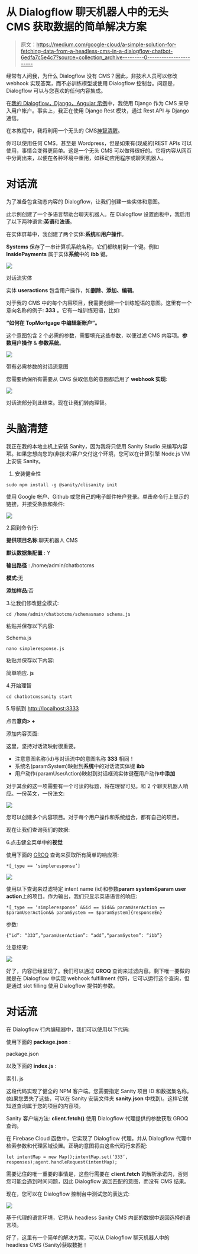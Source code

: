 # 从 Dialogflow 聊天机器人中的无头 CMS 获取数据的简单解决方案

> 原文：<https://medium.com/google-cloud/a-simple-solution-for-fetching-data-from-a-headless-cms-in-a-dialogflow-chatbot-6edfa7c5e4c7?source=collection_archive---------0----------------------->

经常有人问我，为什么 Dialogflow 没有 CMS？因此，非技术人员可以修改 webhook 实现答案，而不必训练模型或使用 Dialogflow 控制台。问题是，Dialogflow 可以与您喜欢的任何内容集成。

在[我的 Dialogflow，Django，Angular 示例](https://github.com/savelee/kube-django-ng/)中，我使用 Django 作为 CMS 来导入用户帐户。事实上，我正在使用 Django Rest 模块，通过 Rest API 与 Django 通信。

在本教程中，我将利用一个无头的 CMS[神智清醒](https://www.sanity.io/)。

你可以使用任何 CMS，甚至是 Wordpress，但是如果有(现成的)REST APIs 可以使用，事情会变得更简单。这是一个无头 CMS 可以做得很好的。它将内容从网页中分离出来，以便在各种环境中重用，如移动应用程序或聊天机器人。

# **对话流**

为了准备包含动态内容的 Dialogflow，让我们创建一些实体和意图。

此示例创建了一个多语言帮助台聊天机器人。在 Dialogflow 设置面板中，我启用了以下两种语言:**英语**和**法语**。

在实体屏幕中，我创建了两个实体:**系统**和**用户操作**。

**Systems** 保存了一串计算机系统名称，它们都映射到一个键。例如 **InsidePayments** 属于实体**系统**中的 **ibb** 键。

![](img/c405fb0366c16a4524c77ef7c0e9f5a2.png)

对话流实体

实体 **useractions** 包含用户操作，如**删除、添加、编辑**。

对于我的 CMS 中的每个内容项目，我需要创建一个训练短语的意图。这里有一个意向名称的例子: **333** 。它有一堆训练短语，比如:

**“如何在 TopMortgage 中编辑新账户”。**

这个意图包含 2 个必需的参数，需要填充这些参数，以便过滤 CMS 内容项。**参数用户操作** & **参数系统**。

![](img/a7284d000e3ed8ea82ad48577f4814df.png)

带有必需参数的对话流意图

您需要确保所有需要从 CMS 获取信息的意图都启用了 **webhook 实现**:

![](img/9ec77638f0a3fdb0643949d81f5cd1c8.png)

对话流部分到此结束。现在让我们转向理智。

# 头脑清楚

我正在我的本地主机上安装 Sanity，因为我将只使用 Sanity Studio 来编写内容项。如果您想向您的(非技术)客户交付这个环境，您可以在计算引擎 Node.js VM 上安装 Sanity。

1.  安装健全性

```
sudo npm install -g @sanity/clisanity init
```

使用 Google 帐户、Github 或您自己的电子邮件帐户登录。单击命令行上显示的链接，并接受条款和条件:

![](img/5d9337e09a10dd9c89b17b76db1a209a.png)

2.回到命令行:

**提供项目名称**:聊天机器人 CMS

**默认数据集配置** : Y

**输出路径** : /home/admin/chatbotcms

**模式**:无

**添加样品**:否

3.让我们修改健全模式:

```
cd /home/admin/chatbotcms/schemasnano schema.js
```

粘贴并保存以下内容:

Schema.js

```
nano simpleresponse.js
```

粘贴并保存以下内容:

简单响应. js

4.开始理智

```
cd chatbotcmssanity start
```

5.导航到 [http://localhost:3333](http://localhost:3333)

点击**意向> +**

添加内容页面:

这里，坚持对话流映射很重要。

*   注意意图名称(id)与对话流中的意图名称 **333** 相同！
*   系统名(paramSystem)映射到**系统**中的对话流实体键 **ibb**
*   用户动作(paramUserAction)映射到对话框流实体键**在**用户动作**中添加**

对于其余的这一项需要有一个可读的标题，将在理智可见。和 2 个聊天机器人响应。一份英文，一份法文:

![](img/6421b909df9d1a627266f0f13983daa8.png)

您可以创建多个内容项目。对于每个用户操作和系统组合，都有自己的项目。

现在让我们查询我们的数据:

6.点击健全菜单中的**视觉**

使用下面的 [GROQ](https://www.sanity.io/docs/groq) 查询来获取所有简单的响应项:

```
*[_type == ‘simpleresponse’]
```

![](img/efbaae6f99148996b61350828033b33e.png)

使用以下查询来过滤特定 intent name (id)和参数**param system**&**param user action**上的项目。作为输出，我们只显示英语语言的响应:

```
*[_type == ‘simpleresponse’ &&id == $id&& paramUserAction == $paramUserAction&& paramSystem == $paramSystem]{responseEn}
```

参数:

```
{“id”: “333”,“paramUserAction”: “add”,“paramSystem”: “ibb”}
```

注意结果:

![](img/f12cb85869eab69c6e1ad913f4329e1f.png)

好了，内容已经呈现了。我们可以通过 **GROQ** 查询来过滤内容。剩下唯一要做的就是在 Dialogflow 中实现 webhook fulfillment 代码，它可以运行这个查询，但是通过 slot filling 使用 Dialogflow 提供的参数。

# **对话流**

在 Dialogflow 行内编辑器中，我们可以使用以下代码:

使用下面的 **package.json** :

package.json

以及下面的 **index.js** :

索引. js

这段代码实现了健全的 NPM 客户端。您需要指定 Sanity 项目 ID 和数据集名称。(如果您丢失了这些，可以在 Sanity 安装文件夹 **sanity.json** 中找到)。这样它就知道查询属于您的项目的内容项。

Sanity 客户端方法: **client.fetch()** 使用 Dialogflow 代理提供的参数获取 GROQ 查询。

在 Firebase Cloud 函数中，它实现了 Dialogflow 代理，并从 Dialogflow 代理中检索参数和代理区域设置。正确的意图将由这些代码行来匹配:

```
let intentMap = new Map();intentMap.set(‘333’, responses);agent.handleRequest(intentMap);
```

需要记住的唯一重要的事情是，这些行需要在 **client.fetch** 的解析承诺内，否则您可能会遇到时间问题，因此 Dialogflow 返回匹配的意图，而没有 CMS 结果。

现在，您可以在 Dialogflow 控制台中测试您的表达式:

![](img/067865f459d44550a0e6e88e974aaef4.png)

基于代理的语言环境，它将从 headless Sanity CMS 内部的数据中返回选择的语言项。

好了，这里有一个简单的解决方案，可以从 Dialogflow 聊天机器人中的 headless CMS (Sanity)获取数据！